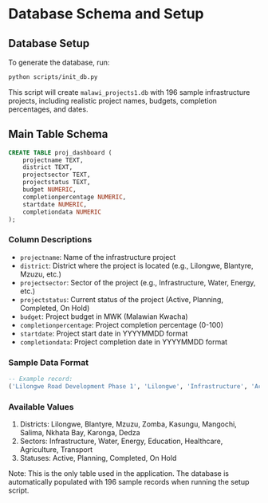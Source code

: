 # Database Schema and Setup

## Database Setup
To generate the database, run:
```bash
python scripts/init_db.py
```
This script will create `malawi_projects1.db` with 196 sample infrastructure projects, including realistic project names, budgets, completion percentages, and dates.

## Main Table Schema
```sql
CREATE TABLE proj_dashboard (
    projectname TEXT,
    district TEXT,
    projectsector TEXT,
    projectstatus TEXT,
    budget NUMERIC,
    completionpercentage NUMERIC,
    startdate NUMERIC,
    completiondata NUMERIC
);
```

### Column Descriptions
- `projectname`: Name of the infrastructure project
- `district`: District where the project is located (e.g., Lilongwe, Blantyre, Mzuzu, etc.)
- `projectsector`: Sector of the project (e.g., Infrastructure, Water, Energy, etc.)
- `projectstatus`: Current status of the project (Active, Planning, Completed, On Hold)
- `budget`: Project budget in MWK (Malawian Kwacha)
- `completionpercentage`: Project completion percentage (0-100)
- `startdate`: Project start date in YYYYMMDD format
- `completiondata`: Project completion date in YYYYMMDD format

### Sample Data Format
```sql
-- Example record:
('Lilongwe Road Development Phase 1', 'Lilongwe', 'Infrastructure', 'Active', 500000, 0, 20230101, 20240101)
```

### Available Values
1. Districts: Lilongwe, Blantyre, Mzuzu, Zomba, Kasungu, Mangochi, Salima, Nkhata Bay, Karonga, Dedza
2. Sectors: Infrastructure, Water, Energy, Education, Healthcare, Agriculture, Transport
3. Statuses: Active, Planning, Completed, On Hold

Note: This is the only table used in the application. The database is automatically populated with 196 sample records when running the setup script.
